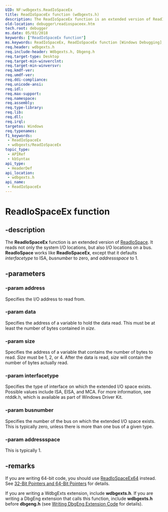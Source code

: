 ```yaml
---
UID: NF:wdbgexts.ReadIoSpaceEx
title: ReadIoSpaceEx function (wdbgexts.h)
description: The ReadIoSpaceEx function is an extended version of ReadIoSpace.
old-location: debugger\readiospaceex.htm
tech.root: debugger
ms.date: 05/03/2018
keywords: ["ReadIoSpaceEx function"]
ms.keywords: ReadIoSpaceEx, ReadIoSpaceEx function [Windows Debugging], WdbgExts_Ref_96fa3635-35d1-4d58-835a-96754480170a.xml, debugger.readiospaceex, wdbgexts/ReadIoSpaceEx
req.header: wdbgexts.h
req.include-header: Wdbgexts.h, Dbgeng.h
req.target-type: Desktop
req.target-min-winverclnt: 
req.target-min-winversvr: 
req.kmdf-ver: 
req.umdf-ver: 
req.ddi-compliance: 
req.unicode-ansi: 
req.idl: 
req.max-support: 
req.namespace: 
req.assembly: 
req.type-library: 
req.lib: 
req.dll: 
req.irql: 
targetos: Windows
req.typenames: 
f1_keywords:
 - ReadIoSpaceEx
 - wdbgexts/ReadIoSpaceEx
topic_type:
 - APIRef
 - kbSyntax
api_type:
 - HeaderDef
api_location:
 - wdbgexts.h
api_name:
 - ReadIoSpaceEx
---
```


# ReadIoSpaceEx function


## -description

The <b>ReadIoSpaceEx</b> function is an extended version of <a href="/windows-hardware/drivers/ddi/wdbgexts/nf-wdbgexts-readiospace">ReadIoSpace</a>. It reads not only the system I/O locations, but also I/O locations on a bus. <b>ReadIoSpace</b> works like <b>ReadIoSpaceEx</b>, except that it defaults <i>interfacetype</i> to ISA, <i>busnumber</i> to zero, and <i>addressspace</i> to 1.

## -parameters

### -param address

Specifies the I/O address to read from.

### -param data

Specifies the address of a variable to hold the data read. This must be at least the number of bytes contained in <i>size</i>.

### -param size

Specifies the address of a variable that contains the number of bytes to read. <i>Size</i> must be 1, 2, or 4. After the data is read, <i>size</i> will contain the number of bytes actually read.

### -param interfacetype

Specifies the type of interface on which the extended I/O space exists. Possible values include ISA, EISA, and MCA. For more information, see ntddk.h, which is available as part of Windows Driver Kit.

### -param busnumber

Specifies the number of the bus on which the extended I/O space exists. This is typically zero, unless there is more than one bus of a given type.

### -param addressspace

This is typically 1.

## -remarks

If you are writing 64-bit code, you should use <a href="/windows-hardware/drivers/ddi/wdbgexts/nf-wdbgexts-readiospaceex64">ReadIoSpaceEx64</a> instead. See <a href="/windows-hardware/drivers/debugger/32-bit-pointers-and-64-bit-pointers">32-Bit Pointers and 64-Bit Pointers</a> for details.

If you are writing a WdbgExts extension, include <b>wdbgexts.h</b>. If you are writing a DbgEng extension that calls this function, include <b>wdbgexts.h</b> before <b>dbgeng.h</b> (see <a href="/windows-hardware/drivers/debugger/writing-dbgeng-extension-code">Writing DbgEng Extension Code</a> for details).
